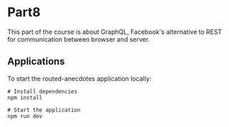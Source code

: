 # Part8

This part of the course is about GraphQL, Facebook's alternative to REST for communication between browser and server.

## Applications

To start the routed-anecdotes application locally:

```console
# Install dependencies
npm install

# Start the application
npm run dev
```